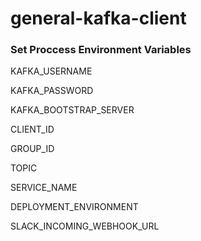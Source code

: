 # general-kafka-client



### Set Proccess Environment Variables

KAFKA_USERNAME

KAFKA_PASSWORD

KAFKA_BOOTSTRAP_SERVER

CLIENT_ID

GROUP_ID

TOPIC

SERVICE_NAME

DEPLOYMENT_ENVIRONMENT

SLACK_INCOMING_WEBHOOK_URL
